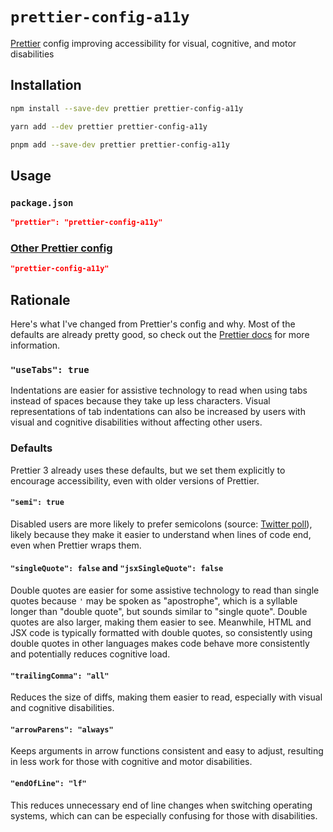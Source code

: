 # `prettier-config-a11y`

[Prettier](https://prettier.io/) config improving accessibility for visual, cognitive, and motor disabilities

## Installation

```sh
npm install --save-dev prettier prettier-config-a11y
```

```sh
yarn add --dev prettier prettier-config-a11y
```

```sh
pnpm add --save-dev prettier prettier-config-a11y
```

## Usage

### `package.json`

```json
"prettier": "prettier-config-a11y"
```

### [Other Prettier config](https://prettier.io/docs/en/configuration.html)

```json
"prettier-config-a11y"
```

## Rationale

Here's what I've changed from Prettier's config and why. Most of the defaults are already pretty good, so check out the [Prettier docs](https://prettier.io/docs/en/options.html) for more information.

### `"useTabs": true`

Indentations are easier for assistive technology to read when using tabs instead of spaces because they take up less characters. Visual representations of tab indentations can also be increased by users with visual and cognitive disabilities without affecting other users.

### Defaults

Prettier 3 already uses these defaults, but we set them explicitly to encourage accessibility, even with older versions of Prettier.

#### `"semi": true`

Disabled users are more likely to prefer semicolons (source: [Twitter poll](https://twitter.com/nickemccurdy/status/1624305594415955973)), likely because they make it easier to understand when lines of code end, even when Prettier wraps them.

#### `"singleQuote": false` and `"jsxSingleQuote": false`

Double quotes are easier for some assistive technology to read than single quotes because `'` may be spoken as "apostrophe", which is a syllable longer than "double quote", but sounds similar to "single quote". Double quotes are also larger, making them easier to see. Meanwhile, HTML and JSX code is typically formatted with double quotes, so consistently using double quotes in other languages makes code behave more consistently and potentially reduces cognitive load.

#### `"trailingComma": "all"`

Reduces the size of diffs, making them easier to read, especially with visual and cognitive disabilities.

#### `"arrowParens": "always"`

Keeps arguments in arrow functions consistent and easy to adjust, resulting in less work for those with cognitive and motor disabilities.

#### `"endOfLine": "lf"`

This reduces unnecessary end of line changes when switching operating systems, which can can be especially confusing for those with disabilities.
